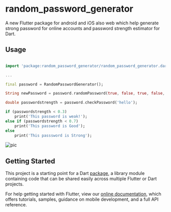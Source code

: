 # random_password_generator 

A new Flutter package for android and iOS also web which help generate strong password for online accounts and password strength estimator for Dart.

## Usage

```dart

import 'package:random_password_generator/random_password_generator.dart';

...

final password = RandomPasswordGenerator();

String newPassword = password.randomPassword(true, false, true, false, 6);

double passwordstrength = password.checkPassword('hello');

if (passwordstrength < 0.3) 
    print('This password is weak!');
else if (passwordstrength < 0.7)
    print('This password is Good');
else
    print('This passsword is Strong');


```

![pic](https://user-images.githubusercontent.com/58139175/102992029-78181600-4540-11eb-8f96-1018e0711ea2.png?raw=true)


## Getting Started

This project is a starting point for a Dart
[package](https://flutter.dev/developing-packages/),
a library module containing code that can be shared easily across
multiple Flutter or Dart projects.

For help getting started with Flutter, view our 
[online documentation](https://flutter.dev/docs), which offers tutorials, 
samples, guidance on mobile development, and a full API reference.
